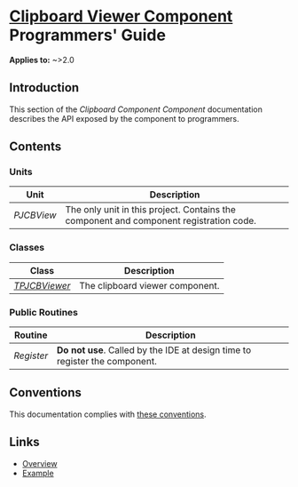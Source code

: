 # [Clipboard Viewer Component](../index.md) Programmers' Guide

**Applies to:** ~>2.0

## Introduction

This section of the _Clipboard Component Component_ documentation describes the API exposed by the component to programmers.

## Contents

### Units

| Unit | Description |
|------|-------------|
| _PJCBView_ | The only unit in this project. Contains the component and component registration code. |

### Classes

| Class | Description |
|-------|-------------|
| [_TPJCBViewer_](./API/TPJCBViewer.md) | The clipboard viewer component. |

### Public Routines

| Routine | Description |
|---------|-------------|
| _Register_ | **Do not use**. Called by the IDE at design time to register the component. |

## Conventions

This documentation complies with [these conventions](../../common/conventions.md).

## Links

* [Overview](./Overview.md)
* [Example](./Example.md)
